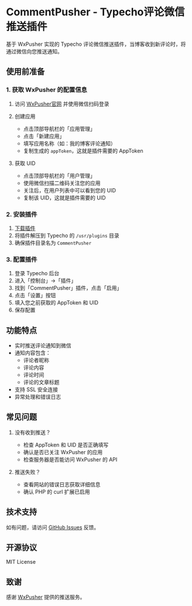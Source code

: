 # CommentPusher - Typecho评论微信推送插件

基于 WxPusher 实现的 Typecho 评论微信推送插件，当博客收到新评论时，将通过微信向您推送通知。

## 使用前准备

### 1. 获取 WxPusher 的配置信息

1. 访问 [WxPusher官网](https://wxpusher.zjiecode.com/docs/#/) 并使用微信扫码登录

2. 创建应用
   - 点击顶部导航栏的「应用管理」
   - 点击「新建应用」
   - 填写应用名称（如：我的博客评论通知）
   - 复制生成的 `appToken`，这就是插件需要的 AppToken

3. 获取 UID
   - 点击顶部导航栏的「用户管理」
   - 使用微信扫描二维码关注您的应用
   - 关注后，在用户列表中可以看到您的 UID
   - 复制该 UID，这就是插件需要的 UID

### 2. 安装插件

1. [下载插件](https://github.com/flyhunterl/CommentPusher/releases)
2. 将插件解压到 Typecho 的 `/usr/plugins` 目录
3. 确保插件目录名为 `CommentPusher`

### 3. 配置插件

1. 登录 Typecho 后台
2. 进入「控制台」->「插件」
3. 找到「CommentPusher」插件，点击「启用」
4. 点击「设置」按钮
5. 填入您之前获取的 AppToken 和 UID
6. 保存配置

## 功能特点

- 实时推送评论通知到微信
- 通知内容包含：
  - 评论者昵称
  - 评论内容
  - 评论时间
  - 评论的文章标题
- 支持 SSL 安全连接
- 异常处理和错误日志

## 常见问题

1. 没有收到推送？
   - 检查 AppToken 和 UID 是否正确填写
   - 确认是否已关注 WxPusher 的应用
   - 检查服务器是否能访问 WxPusher 的 API

2. 推送失败？
   - 查看网站的错误日志获取详细信息
   - 确认 PHP 的 curl 扩展已启用

## 技术支持

如有问题，请访问 [GitHub Issues](https://github.com/flyhunterl/CommentPusher/issues) 反馈。

## 开源协议

MIT License

## 致谢

感谢 [WxPusher](https://wxpusher.zjiecode.com) 提供的推送服务。 